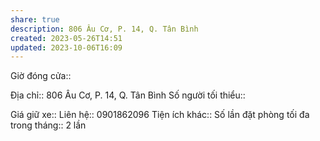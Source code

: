 ```yaml
---
share: true
description: 806 Âu Cơ, P. 14, Q. Tân Bình
created: 2023-05-26T14:51
updated: 2023-10-06T16:09
---
```


Giờ đóng cửa:: 

Địa chỉ:: 806 Âu Cơ, P. 14, Q. Tân Bình
Số người tối thiểu:: 
 
Giá giữ xe:: 
Liên hệ:: 0901862096
Tiện ích khác:: 
Số lần đặt phòng tối đa trong tháng:: 2 lần
